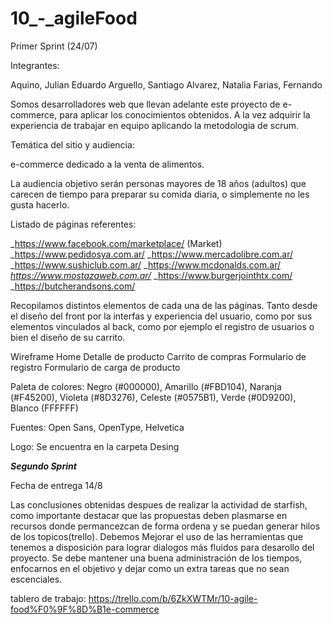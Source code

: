 # 10_-_agileFood

Primer Sprint (24/07)

Integrantes:

Aquino, Julian Eduardo
Arguello, Santiago
Alvarez, Natalia
Farias, Fernando

Somos desarrolladores web que llevan adelante este proyecto de e-commerce, para aplicar los conocimientos obtenidos. A la vez adquirir la experiencia de trabajar en equipo aplicando la metodologia de scrum. 

Temática del sitio y audiencia:

e-commerce dedicado a la venta de alimentos.

La audiencia objetivo serán personas mayores de 18 años (adultos) que carecen de tiempo para preparar su comida diaria, o simplemente no les gusta hacerlo.

Listado de páginas referentes:

_https://www.facebook.com/marketplace/ (Market)
_https://www.pedidosya.com.ar/
_https://www.mercadolibre.com.ar/
_https://www.sushiclub.com.ar/
_https://www.mcdonalds.com.ar/
_https://www.mostazaweb.com.ar/_
_https://www.burgerjointhtx.com/
_https://butcherandsons.com/

Recopilamos distintos elementos de cada una de las páginas.
Tanto desde el diseño del front por la interfas y experiencia del usuario, como por sus elementos vinculados al back, como por ejemplo el registro de usuarios o bien el diseño de su carrito.

Wireframe
Home
Detalle de producto
Carrito de compras
Formulario de registro
Formulario de carga de producto

Paleta de colores: Negro (#000000), Amarillo (#FBD104), Naranja (#F45200), Violeta (#8D3276), Celeste (#0575B1), Verde (#0D9200), Blanco (FFFFFF) 

Fuentes: Open Sans, OpenType, Helvetica

Logo: Se encuentra en la carpeta Desing

***Segundo Sprint***

Fecha de entrega 14/8

Las conclusiones obtenidas despues de realizar la actividad de starfish, como importante destacar que las propuestas deben plasmarse en recursos donde permancezcan de forma ordena y se puedan generar hilos de los topicos(trello). Debemos Mejorar el uso de las herramientas que tenemos a disposición para lograr dialogos más fluidos para desarollo del proyecto. Se debe mantener una buena administración de los tiempos, enfocarnos en el objetivo y dejar como un extra tareas que no sean escenciales.

tablero de trabajo: https://trello.com/b/6ZkXWTMr/10-agile-food%F0%9F%8D%B1e-commerce

